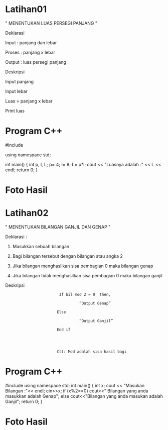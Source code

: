 # Latihan01
" MENENTUKAN LUAS PERSEGI PANJANG "

Deklarasi

 Input    : panjang dan lebar
 
 Proses  : panjang x lebar
 
 Output : luas persegi panjang
 
 Deskripsi
 
 Input panjang
 
 Input lebar
 
 Luas = panjang x lebar
 
 Print luas
 
 # Program C++
 
 #include <iostream>

using namespace std;

int main()
{
    int p, l, L;
    p= 4;
    l= 8;
    L= p*l;
    cout << "Luasnya adalah :" << L << endl;
    return 0;
}

# Foto Hasil


# Latihan02

" MENENTUKAN BILANGAN GANJIL DAN GENAP "

Deklarasi  : 

1. Masukkan sebuah bilangan

2. Bagi bilangan tersebut dengan bilangan atau angka 2

3. Jika bilangan menghasilkan sisa pembagian 0 maka bilangan genap

4. Jika bilangan tidak menghasilkan sisa pembagian 0 maka bilangan ganjil

Deskripsi

                            If bil mod 2 = 0  then,

                                     “Output Genap”

                           Else

                                     “Output Ganjil”

                           End if




                           Ctt: Mod adalah sisa hasil bagi 
                          
# Program C++

#include <iostream>
using namespace std;
int main()
{
  int x;
  cout << "Masukan Bilangan :"<< endl;
  cin>>x;
    if (x%2==0)
    cout<<" Bilangan yang anda masukkan adalah Genap";
    else
    cout<<"Bilangan yang anda masukan adalah Ganjil";
    return 0;
}

# Foto Hasil

 





